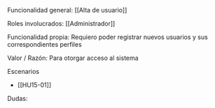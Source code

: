 Funcionalidad general:
[[Alta de usuario]]

Roles involucrados:
	[[Administrador]]

Funcionalidad propia:
Requiero poder registrar nuevos usuarios y sus correspondientes perfiles

Valor / Razón:
Para otorgar acceso al sistema

Escenarios
* [[HU15-01]]


Dudas:
